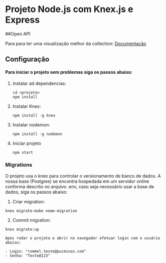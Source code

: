 # Projeto Node.js com Knex.js e Express

##Open API

Para para ter uma visualização melhor da collection:
[Documentação](https://documenter.getpostman.com/view/8873571/2s9Ye8fuxk#ce2b633f-f90c-464e-ac22-e1d36898be0b)

## Configuração

#### Para iniciar o projeto sem problemas siga os passos abaixo:

1. Instalar ad dependencias:

   ```shell
   cd <projeto>
   npm install

2. Instalar Knex:

    ```shell
    npm install -g knex

3. Instalar nodemon:
    ```shell
    npm install -g nodemon

4. Iniciar projeto
    ```shell
    npm start

### Migrations

O projeto usa o knex para controlar o versionamento de banco de dados. A nossa base (Postgres) se encontra hospedada em um servidor online conforma descrito no arquivo .env, caso seja necessário usar a base de dados, siga os passos abaixo:

1. Criar migration:

```shell
knex migrate:make nome-migration
```

2. Commit migration:
```shell
knex migrate:up

Após rodar o projeto e abrir no navegador efetuar login com o usuário abaixo:

- Login: "rommel.teste@pucminas.com"
- Senha: "Teste@123"
